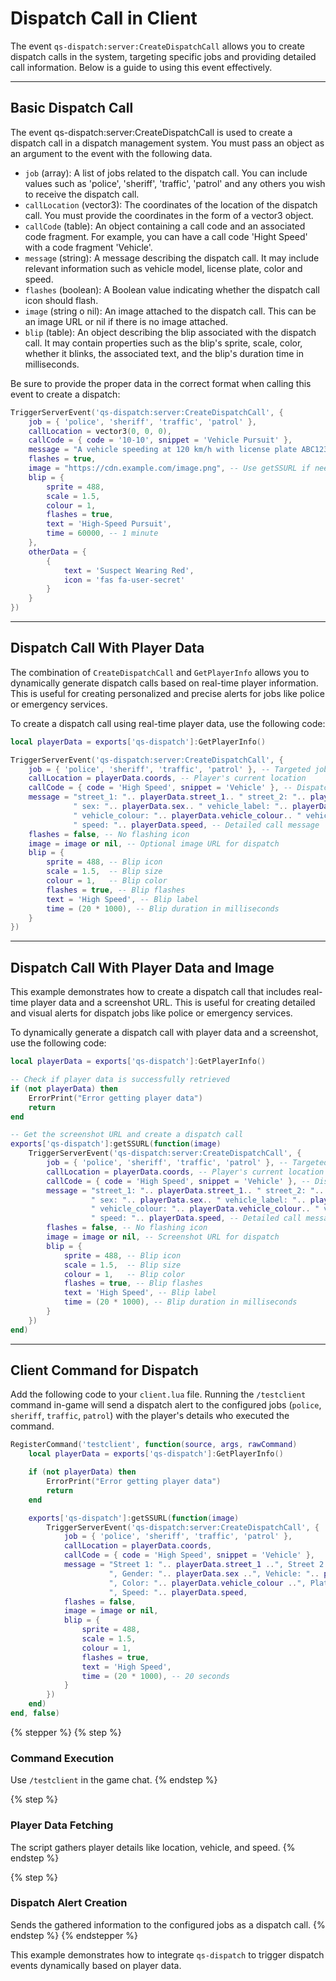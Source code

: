 # Dispatch Call in Client

The event `qs-dispatch:server:CreateDispatchCall` allows you to create dispatch calls in the system, targeting specific jobs and providing detailed call information. Below is a guide to using this event effectively.

***

## Basic Dispatch Call

The event qs-dispatch:server:CreateDispatchCall is used to create a dispatch call in a dispatch management system. You must pass an object as an argument to the event with the following data.

* `job` (array): A list of jobs related to the dispatch call. You can include values such as 'police', 'sheriff', 'traffic', 'patrol' and any others you wish to receive the dispatch call.
* `callLocation` (vector3): The coordinates of the location of the dispatch call. You must provide the coordinates in the form of a vector3 object.
* `callCode` (table): An object containing a call code and an associated code fragment. For example, you can have a call code 'Hight Speed' with a code fragment 'Vehicle'.
* `message` (string): A message describing the dispatch call. It may include relevant information such as vehicle model, license plate, color and speed.
* `flashes` (boolean): A Boolean value indicating whether the dispatch call icon should flash.
* `image` (string o nil): An image attached to the dispatch call. This can be an image URL or nil if there is no image attached.
* `blip` (table): An object describing the blip associated with the dispatch call. It may contain properties such as the blip's sprite, scale, color, whether it blinks, the associated text, and the blip's duration time in milliseconds.

Be sure to provide the proper data in the correct format when calling this event to create a dispatch:

```lua
TriggerServerEvent('qs-dispatch:server:CreateDispatchCall', {
    job = { 'police', 'sheriff', 'traffic', 'patrol' },
    callLocation = vector3(0, 0, 0),
    callCode = { code = '10-10', snippet = 'Vehicle Pursuit' },
    message = "A vehicle speeding at 120 km/h with license plate ABC123 was spotted.",
    flashes = true,
    image = "https://cdn.example.com/image.png", -- Use getSSURL if needed
    blip = {
        sprite = 488,
        scale = 1.5,
        colour = 1,
        flashes = true,
        text = 'High-Speed Pursuit',
        time = 60000, -- 1 minute
    },
    otherData = {
        {
            text = 'Suspect Wearing Red',
            icon = 'fas fa-user-secret'
        }
    }
})
```

***

## Dispatch Call With Player Data

The combination of `CreateDispatchCall` and `GetPlayerInfo` allows you to dynamically generate dispatch calls based on real-time player information. This is useful for creating personalized and precise alerts for jobs like police or emergency services.

To create a dispatch call using real-time player data, use the following code:

```lua
local playerData = exports['qs-dispatch']:GetPlayerInfo()

TriggerServerEvent('qs-dispatch:server:CreateDispatchCall', {
    job = { 'police', 'sheriff', 'traffic', 'patrol' }, -- Targeted jobs
    callLocation = playerData.coords, -- Player's current location
    callCode = { code = 'High Speed', snippet = 'Vehicle' }, -- Dispatch code
    message = "street_1: ".. playerData.street_1.. " street_2: ".. playerData.street_2.. 
              " sex: ".. playerData.sex.. " vehicle_label: ".. playerData.vehicle_label.. 
              " vehicle_colour: ".. playerData.vehicle_colour.. " vehicle_plate: ".. playerData.vehicle_plate.. 
              " speed: ".. playerData.speed, -- Detailed call message
    flashes = false, -- No flashing icon
    image = image or nil, -- Optional image URL for dispatch
    blip = {
        sprite = 488, -- Blip icon
        scale = 1.5,  -- Blip size
        colour = 1,   -- Blip color
        flashes = true, -- Blip flashes
        text = 'High Speed', -- Blip label
        time = (20 * 1000), -- Blip duration in milliseconds
    }
})
```

***

## Dispatch Call With Player Data and Image

This example demonstrates how to create a dispatch call that includes real-time player data and a screenshot URL. This is useful for creating detailed and visual alerts for dispatch jobs like police or emergency services.

To dynamically generate a dispatch call with player data and a screenshot, use the following code:

```lua
local playerData = exports['qs-dispatch']:GetPlayerInfo()

-- Check if player data is successfully retrieved
if (not playerData) then
    ErrorPrint("Error getting player data")
    return
end

-- Get the screenshot URL and create a dispatch call
exports['qs-dispatch']:getSSURL(function(image)
    TriggerServerEvent('qs-dispatch:server:CreateDispatchCall', {
        job = { 'police', 'sheriff', 'traffic', 'patrol' }, -- Targeted jobs
        callLocation = playerData.coords, -- Player's current location
        callCode = { code = 'High Speed', snippet = 'Vehicle' }, -- Dispatch code
        message = "street_1: ".. playerData.street_1.. " street_2: ".. playerData.street_2.. 
                  " sex: ".. playerData.sex.. " vehicle_label: ".. playerData.vehicle_label.. 
                  " vehicle_colour: ".. playerData.vehicle_colour.. " vehicle_plate: ".. playerData.vehicle_plate.. 
                  " speed: ".. playerData.speed, -- Detailed call message
        flashes = false, -- No flashing icon
        image = image or nil, -- Screenshot URL for dispatch
        blip = {
            sprite = 488, -- Blip icon
            scale = 1.5,  -- Blip size
            colour = 1,   -- Blip color
            flashes = true, -- Blip flashes
            text = 'High Speed', -- Blip label
            time = (20 * 1000), -- Blip duration in milliseconds
        }
    })
end)

```

***

## Client Command for Dispatch

Add the following code to your `client.lua` file. Running the `/testclient` command in-game will send a dispatch alert to the configured jobs (`police`, `sheriff`, `traffic`, `patrol`) with the player's details who executed the command.

```lua
RegisterCommand('testclient', function(source, args, rawCommand)
    local playerData = exports['qs-dispatch']:GetPlayerInfo()

    if (not playerData) then
        ErrorPrint("Error getting player data")
        return
    end

    exports['qs-dispatch']:getSSURL(function(image)
        TriggerServerEvent('qs-dispatch:server:CreateDispatchCall', {
            job = { 'police', 'sheriff', 'traffic', 'patrol' },
            callLocation = playerData.coords,
            callCode = { code = 'High Speed', snippet = 'Vehicle' },
            message = "Street 1: ".. playerData.street_1 ..", Street 2: ".. playerData.street_2 ..
                      ", Gender: ".. playerData.sex ..", Vehicle: ".. playerData.vehicle_label ..
                      ", Color: ".. playerData.vehicle_colour ..", Plate: ".. playerData.vehicle_plate ..
                      ", Speed: ".. playerData.speed,
            flashes = false,
            image = image or nil,
            blip = {
                sprite = 488,
                scale = 1.5,
                colour = 1,
                flashes = true,
                text = 'High Speed',
                time = (20 * 1000), -- 20 seconds
            }
        })
    end)
end, false)
```

{% stepper %}
{% step %}
### **Command Execution**

Use `/testclient` in the game chat.
{% endstep %}

{% step %}
### **Player Data Fetching**

The script gathers player details like location, vehicle, and speed.
{% endstep %}

{% step %}
### **Dispatch Alert Creation**

Sends the gathered information to the configured jobs as a dispatch call.
{% endstep %}
{% endstepper %}

This example demonstrates how to integrate `qs-dispatch` to trigger dispatch events dynamically based on player data.
